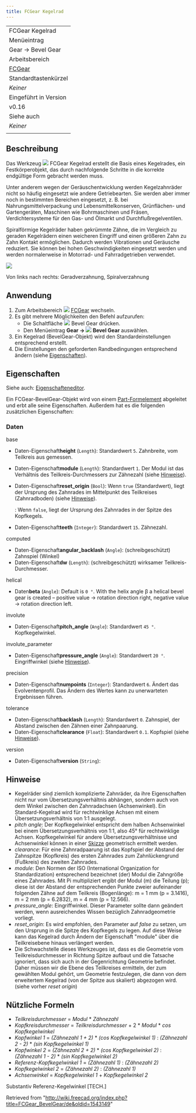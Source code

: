 ```yaml
---
title: FCGear Kegelrad
---
```

|  |
| --- |
| FCGear Kegelrad |
| Menüeintrag |
| Gear → Bevel Gear |
| Arbeitsbereich |
| [FCGear](/FCGear_Workbench/de "FCGear Workbench/de") |
| Standardtastenkürzel |
| *Keiner* |
| Eingeführt in Version |
| v0.16 |
| Siehe auch |
| *Keiner* |
|  |

## Beschreibung

Das Werkzeug ![](/images/FCGear_BevelGear.svg) FCGear Kegelrad erstellt die Basis eines Kegelrades, ein Festkörperobjekt, das durch nachfolgende Schritte in die korrekte endgültige Form gebracht werden muss.

Unter anderem wegen der Geräuschentwicklung werden Kegelzahnräder nicht so häufig eingesetzt wie andere Getriebearten. Sie werden aber immer noch in bestimmten Bereichen eingesetzt, z. B. bei Nahrungsmittelverpackung und Lebensmittelkonserven, Grünflächen- und Gartengeräten, Maschinen wie Bohrmaschinen und Fräsen, Verdichtersysteme für den Gas- und Ölmarkt und Durchflußregelventilen.

Spiralförmige Kegelräder haben gekrümmte Zähne, die im Vergleich zu geraden Kegelrädern einen weicheren Eingriff und einen größeren Zahn zu Zahn Kontakt ermöglichen. Dadurch werden Vibrationen und Geräusche reduziert. Sie können bei hohen Geschwindigkeiten eingesetzt werden und werden normalerweise in Motorrad- und Fahrradgetrieben verwendet.

![](/images/Bevel-Gear_example.png)

Von links nach rechts: Geradverzahnung, Spiralverzahnung

## Anwendung

1. Zum Arbeitsbereich ![](/images/FCGear_workbench_icon.svg) [FCGear](/FCGear_Workbench/de "FCGear Workbench/de") wechseln.
2. Es gibt mehrere Möglichkeiten den Befehl aufzurufen:
   * Die Schaltfläche ![](/images/FCGear_BevelGear.svg) Bevel Gear drücken.
   * Den Menüeintrag **Gear → ![](/images/FCGear_BevelGear.svg) Bevel Gear** auswählen.
3. Ein Kegelrad (BevelGear-Objekt) wird den Standardeinstellungen entsprechend erstellt.
4. Die Einstellungen den geforderten Randbedingungen entsprechend ändern (siehe [Eigenschaften](#Eigenschaften)).

## Eigenschaften

Siehe auch: [Eigenschafteneditor](/Property_editor/de "Property editor/de").

Ein FCGear-BevelGear-Objekt wird von einem [Part-Formelement](/Part_Feature/de "Part Feature/de") abgeleitet und erbt alle seine Eigenschaften. Außerdem hat es die folgenden zusätzlichen Eigenschaften:

### Daten

base

* Daten-Eigenschaft**height** (`Length`): Standardwert `5`. Zahnbreite, vom Teilkreis aus gemessen.
* Daten-Eigenschaft**module** (`Length`): Standardwert `1`. Der Modul ist das Verhältnis des Teilkreis-Durchmessers zur Zähnezahl (siehe [Hinweise](#Hinweise)).
* Daten-Eigenschaft**reset\_origin** (`Bool`): Wenn `true` (Standardwert), liegt der Ursprung des Zahnrades im Mittelpunkt des Teilkreises (Zahnradboden) (siehe [Hinweise](#Hinweise)).

  :   Wenn `false`, liegt der Ursprung des Zahnrades in der Spitze des Kopfkegels.
* Daten-Eigenschaft**teeth** (`Integer`): Standardwert `15`. Zähnezahl.

computed

* Daten-Eigenschaft**angular\_backlash** (`Angle`): (schreibgeschützt) Zahnspiel (Winkel)
* Daten-Eigenschaft**dw** (`Length`): (schreibgeschützt) wirksamer Teilkreis-Durchmesser.

helical

* Daten**beta** (`Angle`): Default is `0 °`. With the helix angle β a helical bevel gear is created – positive value → rotation direction right, negative value → rotation direction left.

involute

* Daten-Eigenschaft**pitch\_angle** (`Angle`): Standardwert `45 °`. Kopfkegelwinkel.

involute\_parameter

* Daten-Eigenschaft**pressure\_angle** (`Angle`): Standardwert `20 °`. Eingriffwinkel (siehe [Hinweise](#Hinweise)).

precision

* Daten-Eigenschaft**numpoints** (`Integer`): Standardwert `6`. Ändert das Evolventenprofil. Das Ändern des Wertes kann zu unerwarteten Ergebnissen führen.

tolerance

* Daten-Eigenschaft**backlash** (`Length`): Standardwert `0`. Zahnspiel, der Abstand zwischen den Zähnen einer Zahnpaarung.
* Daten-Eigenschaft**clearance** (`Float`): Standardwert `0.1`. Kopfspiel (siehe [Hinweise](#Hinweise)).

version

* Daten-Eigenschaft**version** (`String`):

## Hinweise

* Kegelräder sind ziemlich komplizierte Zahnräder, da ihre Eigenschaften nicht nur vom Übersetzungsverhältnis abhängen, sondern auch von dem Winkel zwischen den Zahnradachsen (Achsenwinkel). Ein Standard-Kegelrad wird für rechtwinklige Achsen mit einem Übersetzungsverhältnis von 1:1 ausgelegt.
* *pitch angle*: Der Kopfkegelwinkel entspricht dem halben Achsenwinkel bei einem Übersetzungsverhältnis von 1:1, also 45° für rechtwinklige Achsen. Kopfkegelwinkel für andere Übersetzungsverhältnisse und Achsenwinkel können in einer [Skizze](/Sketcher_Workbench/de "Sketcher Workbench/de") geometrisch ermittelt werden.
* *clearance*: Für eine Zahnradpaarung ist das Kopfspiel der Abstand der Zahnspitze (Kopfkreis) des ersten Zahnrades zum Zahnlückengrund (Fußkreis) des zweiten Zahnrades.
* *module*: Den Normen der ISO (International Organization for Standardization) entsprechend bezeichnet (der) Modul die Zahngröße eines Zahnrades. Mit Pi multipliziert ergibt der Modul (m) die Teilung (p); diese ist der Abstand der entsprechenden Punkte zweier aufeinander folgenden Zähne auf dem Teilkreis (Bogenlänge): m = 1 mm (p = 3.1416), m = 2 mm (p = 6.2832), m = 4 mm (p = 12.566).
* *pressure\_angle*: Eingriffwinkel. Dieser Parameter sollte dann geändert werden, wenn ausreichendes Wissen bezüglich Zahnradgeometrie vorliegt.
* *reset\_origin*: Es wird empfohlen, den Parameter auf *false* zu setzen, um den Ursprung in die Spitze des Kopfkegels zu legen. Auf diese Weise kann das Kegelrad durch Ändern der Eigenschaft "module" über die Teilkreisebene hinaus verlängert werden.
* Die Schwachstelle dieses Werkzeuges ist, dass es die Geometrie vom Teilkreisdurchmesser in Richtung Spitze aufbaut und die Tatsache ignoriert, dass sich auch in der Gegenrichtung Geometrie befindet. Daher müssen wir die Ebene des Teilkreises ermitteln, der zum gewählten Modul gehört, um Geometrie festzulegen, die dann von dem erweitertem Kegelrad (von der Spitze aus skaliert) abgezogen wird. (siehe vorher *reset origin*)

## Nützliche Formeln

* *Teilkreisdurchmesser* = *Modul* \* *Zähnezahl*
* *Kopfkreisdurchmesser* = *Teilkreisdurchmesser* + 2 \* *Modul* \* *cos Kopfkegelwinkel*
* *Kopfwinkel 1* = *(Zähnezahl 1 + 2)* \* *(cos Kopfkegelwinkel 1)* : *(Zähnezahl 2 - 2)* \* *(sin Kopfkegelwinkel 1)*
* *Kopfwinkel 2* = *(Zähnezahl 2 + 2)* \* *(cos Kopfkegelwinkel 2)* : *(Zähnezahl 1 - 2)* \* *(sin Kopfkegelwinkel 2)*
* *Referenz-Kopfkegelwinkel 1* = *(Zähnezahl 1)* : *(Zähnezahl 2)*
* *Kopfkegelwinkel 2* = *(Zähnezahl 2)* : *(Zähnezahl 1)*
* *Achsenwinkel* = *Kopfkegelwinkel 1* + *Kopfkegelwinkel 2*

Substantiv Referenz-Kegelwinkel [TECH.]

Retrieved from "<http://wiki.freecad.org/index.php?title=FCGear_BevelGear/de&oldid=1543149>"
